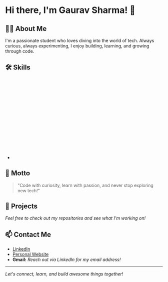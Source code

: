 # Hi there, I'm Gaurav Sharma! 👋

## 👨‍🎓 About Me
I'm a passionate student who loves diving into the world of tech. Always curious, always experimenting, I enjoy building, learning, and growing through code.

## 🛠️ Skills
<!--C-->
- <svg width="256" height="256" viewBox="0 0 256 256" fill="none" xmlns="http://www.w3.org/2000/svg">
<rect width="256" height="256" rx="60" fill="#394AAB"/>
<path d="M134.001 33C169.144 33 199.828 52.0863 216.262 80.4561L216.102 80.183L174.753 103.991C166.607 90.1977 151.672 80.8892 134.54 80.6975L134.001 80.6945C107.875 80.6945 86.6945 101.874 86.6945 127.999C86.6945 136.543 88.9723 144.552 92.9335 151.469C101.088 165.704 116.416 175.306 134.001 175.306C151.693 175.306 167.109 165.582 175.222 151.195L175.025 151.54L216.311 175.458C200.057 203.588 169.794 222.615 135.059 222.994L134.001 223C98.746 223 67.9753 203.796 51.582 175.276C43.5791 161.353 39 145.212 39 127.999C39 75.5334 81.5323 33 134.001 33Z" fill="white"/>
</svg>

## 🌟 Motto
> "Code with curiosity, learn with passion, and never stop exploring new tech!"

## 🚀 Projects
*Feel free to check out my repositories and see what I'm working on!*

## 📫 Contact Me
- [LinkedIn](#) <!-- Add your LinkedIn URL here -->
- [Personal Website](#) <!-- Add your personal website URL here -->
- **Gmail:** *Reach out via LinkedIn for my email address!*

---

*Let's connect, learn, and build awesome things together!*

